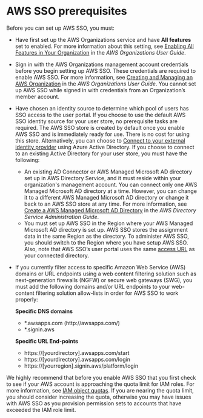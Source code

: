 # AWS SSO prerequisites<a name="prereqs"></a>

Before you can set up AWS SSO, you must:
+ Have first set up the AWS Organizations service and have **All features** set to enabled\. For more information about this setting, see [Enabling All Features in Your Organization](https://docs.aws.amazon.com/organizations/latest/userguide/orgs_manage_org_support-all-features.html) in the *AWS Organizations User Guide*\.
+ Sign in with the AWS Organizations management account credentials before you begin setting up AWS SSO\. These credentials are required to enable AWS SSO\. For more information, see [Creating and Managing an AWS Organization](http://docs.aws.amazon.com/organizations/latest/userguide/orgs_manage_org.html) in the *AWS Organizations User Guide*\. You cannot set up AWS SSO while signed in with credentials from an Organization’s member account\.
+ Have chosen an identity source to determine which pool of users has SSO access to the user portal\. If you choose to use the default AWS SSO identity source for your user store, no prerequisite tasks are required\. The AWS SSO store is created by default once you enable AWS SSO and is immediately ready for use\. There is no cost for using this store\. Alternatively, you can choose to [Connect to your external identity provider](manage-your-identity-source-idp.md) using Azure Active Directory\. If you choose to connect to an existing Active Directory for your user store, you must have the following:
  + An existing AD Connector or AWS Managed Microsoft AD directory set up in AWS Directory Service, and it must reside within your organization's management account\. You can connect only one AWS Managed Microsoft AD directory at a time\. However, you can change it to a different AWS Managed Microsoft AD directory or change it back to an AWS SSO store at any time\. For more information, see [Create a AWS Managed Microsoft AD Directory](http://docs.aws.amazon.com/directoryservice/latest/admin-guide/create_directory.html) in the *AWS Directory Service Administration Guide*\.
  + You must set up AWS SSO in the Region where your AWS Managed Microsoft AD directory is set up\. AWS SSO stores the assignment data in the same Region as the directory\. To administer AWS SSO, you should switch to the Region where you have setup AWS SSO\. Also, note that AWS SSO’s user portal uses the same [access URL](http://docs.aws.amazon.com/directoryservice/latest/admin-guide/access_url.html) as your connected directory\.
+ If you currently filter access to specific Amazon Web Service \(AWS\) domains or URL endpoints using a web content filtering solution such as next\-generation firewalls \(NGFW\) or secure web gateways \(SWG\), you must add the following domains and/or URL endpoints to your web\-content filtering solution allow\-lists in order for AWS SSO to work properly:

  **Specific DNS domains**
  + \*\.awsapps\.com \(http://awsapps\.com/\)
  + \*\.signin\.aws

  **Specific URL End\-points**
  + https://\[yourdirectory\]\.awsapps\.com/start
  + https://\[yourdirectory\]\.awsapps\.com/login
  + https://\[yourregion\]\.signin\.aws/platform/login

We highly recommend that before you enable AWS SSO that you first check to see if your AWS account is approaching the quota limit for IAM roles\. For more information, see [IAM object quotas](https://docs.aws.amazon.com/IAM/latest/UserGuide/reference_iam-quotas.html#reference_iam-quotas-entities)\. If you are nearing the quota limit, you should consider increasing the quota, otherwise you may have issues with AWS SSO as you provision permission sets to accounts that have exceeded the IAM role limit\.